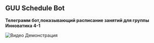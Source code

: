 ## GUU Schedule Bot

**Телеграмм бот,показывающий расписание занятий для группы Инноватика 4-1**

![Видео Демонстрация](./info.gif)